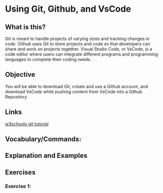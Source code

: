 # Using Git, Github, and VsCode
## What is this?
Git is meant to handle projects of varying sizes and tracking changes in code. Github uses Git to store projects and code so that developers can share and work on projects together. Visual Studio Code, or VsCode, is a code editor where users can integrate different programs and programming languages to complete their coding needs.

## Objective
You will be able to download Git, create and use a Github account, and download VsCode while pushing content from VsCode into a Github Repository.

## Links
[w3schools git tutorial](https://www.w3schools.com/git/)

## Vocabulary/Commands:


## Explanation and Examples
## Exercises
### Exercise 1:
